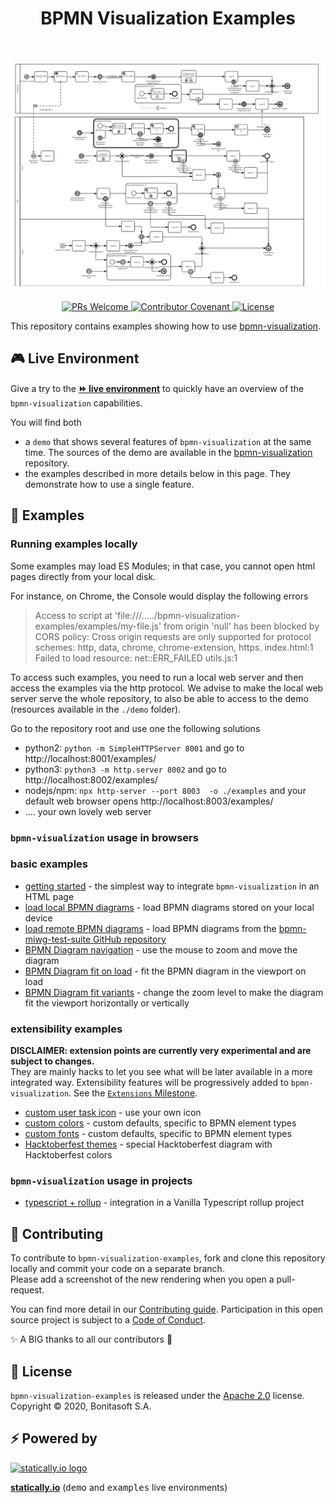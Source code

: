 <h1 align="center">BPMN Visualization Examples</h1> <br>
<p align="center">
    <p align="center">
        <a href="https://cdn.statically.io/gh/process-analytics/bpmn-visualization-examples/master/demo/index.html">
            <img src="examples_home.png" alt="examples overview">
        </a> 
    </p>
    <p align="center">
        <a href="CONTRIBUTING.md">
            <img alt="PRs Welcome" src="https://img.shields.io/badge/PRs-welcome-ff69b4.svg?style=flat-square"> 
        </a> 
        <a href="https://github.com/process-analytics/.github/blob/main/CODE_OF_CONDUCT.md">
            <img alt="Contributor Covenant" src="https://img.shields.io/badge/Contributor%20Covenant-v2.0%20adopted-ff69b4.svg"> 
        </a> 
        <a href="LICENSE">
            <img alt="License" src="https://img.shields.io/github/license/process-analytics/bpmn-visualization-examples?color=blue"> 
        </a> 
    </p>
</p>

This repository contains examples showing how to use [bpmn-visualization](https://github.com/process-analytics/bpmn-visualization-js).


## 🎮 Live Environment

Give a try to the [__⏩ live environment__](https://cdn.statically.io/gh/process-analytics/bpmn-visualization-examples/master/examples/index.html)
to quickly have an overview of the `bpmn-visualization` capabilities.

You will find both
- a `demo` that shows several features of `bpmn-visualization` at the same time. The sources of the demo are available in the
[bpmn-visualization](https://github.com/process-analytics/bpmn-visualization-js) repository.
- the examples described in more details below in this page. They demonstrate how to use a single feature.


## 🔭 Examples

### Running examples locally

Some examples may load ES Modules; in that case, you cannot open html pages directly from your local disk.

For instance, on Chrome, the Console would display the following errors 
> Access to script at 'file:///...../bpmn-visualization-examples/examples/my-file.js' from origin 'null' has been
> blocked by CORS policy: Cross origin requests are only supported for protocol schemes: http, data, chrome,
> chrome-extension, https. index.html:1  
> Failed to load resource: net::ERR_FAILED utils.js:1

To access such examples, you need to run a local web server and then access the examples via the http protocol.
We advise to make the local web server serve the whole repository, to also be able to access to the demo (resources available
in the `./demo` folder). 

Go to the repository root and use one the following solutions 
- python2: `python -m SimpleHTTPServer 8001` and go to http://localhost:8001/examples/ 
- python3: `python3 -m http.server 8002` and go to http://localhost:8002/examples/ 
- nodejs/npm: `npx http-server --port 8003  -o ./examples` and your default web browser opens http://localhost:8003/examples/ 
- .... your own lovely web server


### `bpmn-visualization` usage in browsers 

### basic examples

- [getting started](examples/01-getting-started/README.md) - the simplest way to integrate `bpmn-visualization` in an HTML page
- [load local BPMN diagrams](examples/load-local-bpmn-diagrams/README.md) - load BPMN diagrams stored on your local device
- [load remote BPMN diagrams](examples/load-remote-bpmn-diagrams/README.md) - load BPMN diagrams from the [bpmn-miwg-test-suite GitHub repository](https://github.com/bpmn-miwg/bpmn-miwg-test-suite)
- [BPMN Diagram navigation](examples/diagram-navigation/README.md) - use the mouse to zoom and move the diagram 
- [BPMN Diagram fit on load](examples/diagram-fit-on-load/README.md) - fit the BPMN diagram in the viewport on load
- [BPMN Diagram fit variants](examples/diagram-fit-variants/README.md) - change the zoom level to make the diagram fit
the viewport horizontally or vertically

### extensibility examples

**DISCLAIMER: extension points are currently very experimental and are subject to changes.**  
They are mainly hacks to let you see what will be later available in a more integrated way. Extensibility features will
be progressively added to `bpmn-visualization`. See the [`Extensions` Milestone](https://github.com/process-analytics/bpmn-visualization-js/milestone/13).

- [custom user task icon](./examples/custom-user-task-icon/README.md) - use your own icon
- [custom colors](examples/custom-colors/README.md) - custom defaults, specific to BPMN element types
- [custom fonts](examples/custom-fonts/README.md) - custom defaults, specific to BPMN element types
- [Hacktoberfest themes](examples/hacktoberfest-diagram/README.md) - special Hacktoberfest diagram with Hacktoberfest colors


### `bpmn-visualization` usage in projects

- [typescript + rollup](examples/projects/typescript-vanilla-with-rollup/README.md) - integration in a Vanilla Typescript rollup project


## 🔧 Contributing

To contribute to `bpmn-visualization-examples`, fork and clone this repository locally and commit your code on a separate branch. \
Please add a screenshot of the new rendering when you open a pull-request.

You can find more detail in our [Contributing guide](CONTRIBUTING.md). Participation in this open source project is subject to a [Code of Conduct](https://github.com/process-analytics/.github/blob/main/CODE_OF_CONDUCT.md).

:sparkles: A BIG thanks to all our contributors :slightly_smiling_face:


## 📃 License

`bpmn-visualization-examples` is released under the [Apache 2.0](LICENSE) license. \
Copyright &copy; 2020, Bonitasoft S.A.


## ⚡ Powered by

[![statically.io logo](https://statically.io/icons/icon-96x96.png "statically.io")](https://statically.io)

**[statically.io](https://statically.io)** (<kbd>demo</kbd> and <kbd>examples</kbd> live environments)
